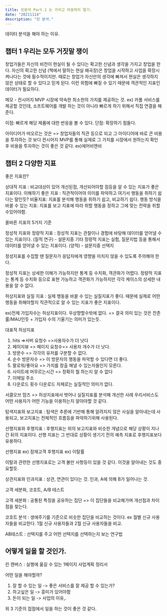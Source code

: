 ```yaml
---
title: 린분석 Part.1 눈 가리고 아웅하지 말기.
date: "20211114"
description: "린 분석."
---
```


데이터 분석을 해야 하는 이유.

## 챕터 1 우리는 모두 거짓말 쟁이

창업가들은 자신의 비전이 현실이 될 수 있다는 확고한 신념과 생각을 가지고 창업을 한다.
자신의 확고한 신념 (책에서 말하는 현실 왜곡장)은 창업을 시작하고 사업을 확장시켜나다는 것에 필수적이지만.
때로는 창업가 자신만의 생각에 빠져서 현실은 생각하지 않은 상태로 할 수 있다고 믿게 된다.
이런 위험에 빠질 수 있기 때문에 객관적인 지표인 데이터가 필요하다.

메모 - 컨시어지 MVP
시장에 약속한 최소한의 가치를 제공하는 것. ex) 카풀 서비스를 제공할 것인데, 소프트웨어를 개발 하는 것이 아니라
빠르게 하기 위해서 직접 연결을 해준다.

이점: 빠르게 해당 제품에 대한 반응을 볼 수 있다.
단점: 확장하기 힘들다.

아이디어가 떠오르는 것은 => 창업자들의 직관 등으로 되고
그 아이디어에 바로 큰 비용을 투자하는 것 보다
컨시어지 MVP를 통해 실제로 그 가치를 시장에서 원하는지 확인 후 비용을 투자하는 것이 좋은 것 같다.
ex)에어비엔비

## 챕터 2 다양한 지표

좋은 지표란?

상대적 지표 : 비교대상이 있어 개선된점, 개선되어야할 점등을 알 수 있는 지표가 좋은 지표이다.
이해하기 좋은 지표 : 직관적이어야 의미를 파악하고 여기서 행동을 취하기 쉽다는 말인듯?
비율지표: 지표를 분석해 행동을 취하기 쉽고, 비교하기 쉽다.
행동 방식을 바꿀 수 있는 지표: 지표를 보고 지표에 따라 취할 행동을 정하고 그에 맞는 전략을 취할 수있어야함.

올바른 지표의 5가지 기준

정성적 지표와 정량적 지표 :
정성적 지표는 관찰이나 경험에 바탕해 데이터를 얻어낼 수 있는 지표이다. (질적 연구) - 설문지중 기타
정량적 지표는 실험, 질문지법 등을 통해서 데이터를 얻어낼 수 있는 지표이다. (양적) - 설문지중 선택지

정성지표를 수집할 땐 질문자가 응답자에게 영향을 미치지 않을 수 있도록 주의해야 한다.

정성적 지표는 상세한 이해가 가능하지만 통계 등 수치화, 객관화가 어렵다.
정량적 지표는 통계 등 수치화 등으로 표현 가능하고 객관화가 가능하지만 각각 케이스의 상세한 내용을 알 수 없다.

허상지표와 실질 지표 :
실제 행동을 바꿀 수 있는 실질지표가 좋다. 때문에 실제로 어떤 행동을 취해야할지 직관적으로 알 수 있는 지표가 좋은 지표이다.

ex)전체 가입자수는 허상지표이다. 우상향할수밖에 없다. => 결국 의미 있는 것은 잔존률/MAU인듯 + 가입자 수의 기울기는 의미가 있는듯.

대표적 허상지표

1. hits =>서버 요청수 =>사용자수가 더 낫다
2. 페이지뷰 => 페이지 요청수=> 사용자 개수가 더 낫다.
3. 방문수 => 각각의 유저를 구분할 수 없다.
4. 순수 방문자수 => 이 방문자의 행동을 파악할 수 있다면 더 좋다.
5. 팔로워/좋아요 => 가치를 창출 해낼 수 있는자들인지 모른다.
6. 사이트에 머무르는시간 => 정확히 뭘 하는지 알 수 없다
7. 이메일 주소
8. 다운로드 횟수 다운로드 자체로는 실질적인 의미가 없다.

서클오브 맘즈 => 허상지표에서 벗어나 실질지표를 분석해 개선한 사례
우리서비스도 어떤 사용자가 어떤 기능을 이용하는지 알아야할 것 같다.

탐색지표와 보고지표 :
탐색은 추론에 기반해 통해 알려지지 않은 사실을 알아내는데 사용되고, 보고지표는
전체적인 흐름등을 파악하기위해 사용된다.

선행지표와 후행지표 :
후행지표는 위의 보고지표와 비슷한 개념으로 해당 상황이 지나간 뒤의 지표이다.
선행 지표는 그 반대로 상황이 생기기 전의 예측 지표로 후행지표보다 유용하다.

선행지표 ex) 잠재고객
후행지표 ex) 이탈률

이탈과 관련한 선행지표로는 고객 불만 사항등이 있을 것 같다. 이것을 알아내는 것도 중요할듯.

상관지표와 인과지표 :
상관, 연관이 있다는 것.
인과, A에 의해 B가 일어나는 것.

고객 세분화, 코호트, A/B 테스트

고객 세분화 : 공통된 특징을 공유하는 집단 => 이 집단들을 비교해가며 개선점과 차이점을 찾는다.

코호트 분석 :
생애주기를 기준으로 비슷한 집단을 비교하는 것이다.
ex 월별 신규 사용자들을 비교한다.
1월 신규 사용자들과 2월 신규 사용자들을 비교.

AB테스트 :
선택지를 주고 어떤 선택지를 선택하는지 보는 연구법

## 어떻게 일을 할 것인가.

린 캔버스 : 실행에 옮길 수 있는 1페이지 사업계획 정리서

어떤 일을 해야할까?

1. 잘 할 수 있는 일 -> 좋은 서비스를 잘 제공 할 수 있는가?
2. 하고싶은 일 -> 흥미가 있어야함
3. 돈이 되는 일 -> 사업의 이유,.

위 3 기준의 접점에서 일을 하는 것이 좋은 것 같다.
